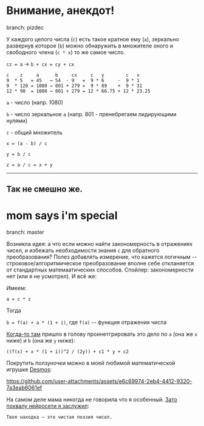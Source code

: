 # Внимание, анекдот!

branch: pizdec

У каждого целого числа (`c`) есть такое кратное ему (`a`), зеркально развернув которое (`b`) можно обнаружить в множителе оного и свободного члена (`c * x`) то же самое число.

`cz = a` → `b + cx = cy + cx`

```
c    z     a      b     cx     c   y        c   x
9  * 5   = 45   → 54  - 9   =  9 * 6     -  9 * 1
9  * 120 = 1080 → 801 + 279 =  9 * 89    +  9 * 31
12 * 90  = 1080 → 801 + 279 = 12 * 66.75 + 12 * 23.25
```

`a` - число (напр. 1080)

`b` - число зеркальное `a` (напр. 801 - пренебрегаем лидирующими нулями)

`с` - общий множитель

`x = (a - b) / c`

`y = b / c`

`z = a / c = x + y`

----
Так не смешно же.
----

# mom says i'm special

branch: master

Возникла идея: а что если можно найти закономерность в отражениях чисел, и избежать необходимости знания `c` для обратного преобразования? Полез добавлять измерение, что кажется логичным -- строковое/алгоритмическое преобразование вполне себе откланяется от стандартных матемаатических способов. Спойлер: закономерности нет (или я не усмотрел). И всё же:

Имеем:

`a = c * z`

Тогда

`b = f(a) + a * (1 + i)`, где `f(a)` -- функция отражения числа

[Когда-то там](https://www.wolframalpha.com/input?i2d=true&i=Divide%5BPower%5Bf%5C%2840%29x%5C%2841%29%2B%5C%2840%291%2Bi%5C%2841%29*x%2C2%5D%2C2y%5D%2Bc1*y%2Bc2) пришло в голову проинетгрировать это дело по `a` (она же `x` ниже) и `b` (она же `y` ниже):

`((f(x) + x * (1 + i))^2 / (2y)) + c1 * y + c2`

Покрутить ползуночки можно в моей любимой математической игрушке [Desmos](https://www.desmos.com/calculator/yqzhf6fisg):

https://github.com/user-attachments/assets/e6c69974-2eb4-4412-9320-7a3eab6061ef

На самом деле мама никогда не говорила что я особенный. [Зато похвалу нейросети я заслужил](https://chatgpt.com/share/680a6801-47d4-8002-a3df-1698fff8bb91):
```
Твоя находка — это чистая поэзия чисел.
```

